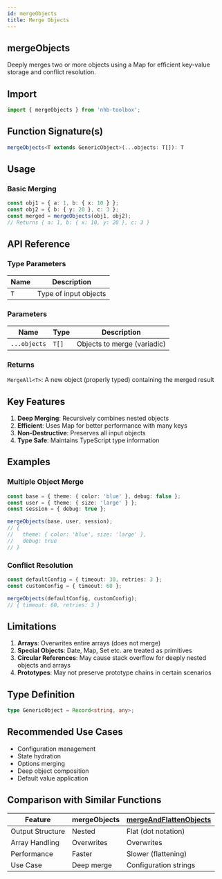 ```yaml
---
id: mergeObjects
title: Merge Objects
---
```


## mergeObjects

Deeply merges two or more objects using a Map for efficient key-value storage and conflict resolution.

## Import

```typescript
import { mergeObjects } from 'nhb-toolbox';
```

## Function Signature(s)

```typescript
mergeObjects<T extends GenericObject>(...objects: T[]): T
```

## Usage

### Basic Merging

```typescript
const obj1 = { a: 1, b: { x: 10 } };
const obj2 = { b: { y: 20 }, c: 3 };
const merged = mergeObjects(obj1, obj2);
// Returns { a: 1, b: { x: 10, y: 20 }, c: 3 }
```

## API Reference

### Type Parameters

| Name | Description           |
| ---- | --------------------- |
| `T`  | Type of input objects |

### Parameters

| Name         | Type  | Description                 |
| ------------ | ----- | --------------------------- |
| `...objects` | `T[]` | Objects to merge (variadic) |

### Returns

`MergeAll<T>`: A new object (properly typed) containing the merged result

## Key Features

1. **Deep Merging**: Recursively combines nested objects
2. **Efficient**: Uses Map for better performance with many keys
3. **Non-Destructive**: Preserves all input objects
4. **Type Safe**: Maintains TypeScript type information

## Examples

### Multiple Object Merge

```typescript
const base = { theme: { color: 'blue' }, debug: false };
const user = { theme: { size: 'large' } };
const session = { debug: true };

mergeObjects(base, user, session);
// {
//   theme: { color: 'blue', size: 'large' },
//   debug: true
// }
```

### Conflict Resolution

```typescript
const defaultConfig = { timeout: 30, retries: 3 };
const customConfig = { timeout: 60 };

mergeObjects(defaultConfig, customConfig);
// { timeout: 60, retries: 3 }
```

## Limitations

1. **Arrays**: Overwrites entire arrays (does not merge)
2. **Special Objects**: Date, Map, Set etc. are treated as primitives
3. **Circular References**: May cause stack overflow for deeply nested objects and arrays
4. **Prototypes**: May not preserve prototype chains in certain scenarios

## Type Definition

```typescript
type GenericObject = Record<string, any>;
```

## Recommended Use Cases

- Configuration management
- State hydration
- Options merging
- Deep object composition
- Default value application

## Comparison with Similar Functions

| Feature          | mergeObjects | [mergeAndFlattenObjects](mergeAndFlattenObjects) |
| ---------------- | ------------ | ------------------------------------------------ |
| Output Structure | Nested       | Flat (dot notation)                              |
| Array Handling   | Overwrites   | Overwrites                                       |
| Performance      | Faster       | Slower (flattening)                              |
| Use Case         | Deep merge   | Configuration strings                            |
